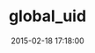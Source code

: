 ---
layout: post
title:  "global_uid"
repo:   "zendesk/global_uid"
date:   2015-02-18 17:18:00
gemurl: https://github.com/zendesk/global_uid
---